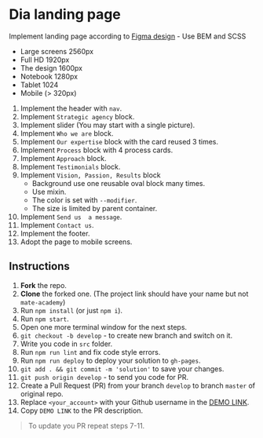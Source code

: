 # Dia landing page
Implement landing page according to [Figma design](https://www.figma.com/file/McHCGFk1u9zvDGqloX5roo/Air-(formerly-Dia)-(Edit)?node-id=0%3A1) - Use BEM and SCSS
- Large screens 2560px
- Full HD 1920px
- The design 1600px
- Notebook 1280px
- Tablet 1024
- Mobile (> 320px)

1. Implement the header with `nav`.
1. Implement `Strategic agency` block.
1. Implement slider (You may start with a single picture).
1. Implement `Who we are` block.
1. Implement `Our expertise` block with the card reused 3 times.
1. Implement `Process` block with 4 process cards.
1. Implement `Approach` block.
1. Implement `Testimonials` block.
1. Implement `Vision, Passion, Results` block
    - Background use one reusable oval block many times.
    - Use mixin.
    - The color is set with `--modifier`.
    - The size is limited by parent container.
1. Implement `Send us  a message`.
1. Implement `Contact us`.
1. Implement the footer.
1. Adopt the page to mobile screens.

## Instructions
1. **Fork** the repo.
2. **Clone** the forked one. (The project link should have your name but not `mate-academy`)
3. Run `npm install` (or just `npm i`).
4. Run `npm start`.
5. Open one more terminal window for the next steps.
6. `git checkout -b develop` - to create new branch and switch on it.
7. Write you code in `src` folder.
8. Run `npm run lint` and fix code style errors.
9. Run `npm run deploy` to deploy your solution to `gh-pages`.
10. `git add . && git commit -m 'solution'` to save your changes.
11. `git push origin develop` - to send you code for PR.
12. Create a Pull Request (PR) from your branch `develop` to branch `master` of original repo.
13. Replace `<your_account>` with your Github username in the
  [DEMO LINK](https://vsm2k17.github.io/layout_dia/).
14. Copy `DEMO LINK` to the PR description.

> To update you PR repeat steps 7-11.
